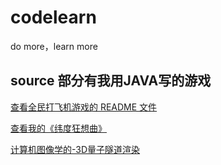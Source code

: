 # codelearn
do more，learn more
## source 部分有我用JAVA写的游戏
[查看全民打飞机游戏的 README 文件](./source/big%20homework/README.md)

[查看我的《纬度狂想曲》](./source/txtgame/SpaceGame.java)

[计算机图像学的-3D量子隧道渲染](./Code-img/README.md)

